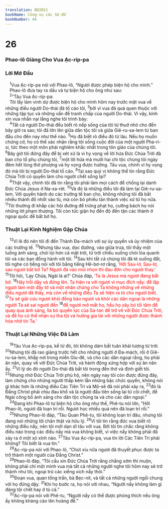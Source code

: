 ```yaml
---
translation: BD2011
bookName: Công-vụ các Sứ-đồ 
bookNumber: 44
---
```


<div class="title"><h1>26</h1><h3>Phao-lô Giảng Cho Vua Ạc-ríp-pa</h3><h3>Lời Mở Ðầu</h3></div>
<span class="verse cong_26_1"> <sup>1</sup>Vua Ạc-ríp-pa nói với Phao-lô, “Ngươi được phép biện hộ cho mình.”<br/> Phao-lô đưa tay ra dấu và tự biện hộ cho ông như sau:<br/></span>
<span class="verse cong_26_2"> <sup>2</sup>“Tâu Vua Ạc-ríp-pa:<br/> Tôi lấy làm vinh dự được biện hộ cho mình hôm nay trước mặt vua về những điều người Do-thái đã tố cáo tôi, </span>
<span class="verse cong_26_3"><sup>3</sup>bởi vì vua đã quá quen thuộc với những tập tục và những vấn đề tranh chấp của người Do-thái. Vì vậy, kính xin vua nhẫn nại lắng nghe tôi trình bày:<br/></span>
<span class="verse cong_26_4"> <sup>4</sup>Tất cả người Do-thái đều biết rõ nếp sống của tôi từ thuở nhỏ cho đến bây giờ ra sao; tôi đã lớn lên giữa dân tộc tôi và giữa Giê-ru-sa-lem từ ban đầu cho đến nay như thế nào. </span>
<span class="verse cong_26_5"><sup>5</sup>Họ đã biết rõ điều đó từ lâu. Nếu họ muốn chứng cớ, họ có thể xác nhận rằng tôi sống cuộc đời của một người Pha-ri-si, tức theo một môn phái nghiêm khắc nhất trong tôn giáo của chúng tôi. </span>
<span class="verse cong_26_6"><sup>6</sup>Bây giờ tôi đứng đây để bị xét xử là vì hy vọng về lời hứa Ðức Chúa Trời đã ban cho tổ phụ chúng tôi, </span>
<span class="verse cong_26_7"><sup>7</sup>một lời hứa mà mười hai chi tộc chúng tôi ngày đêm hết lòng thờ phượng và hy vọng được hưởng. Tâu vua, chính vì hy vọng đó mà tôi bị người Do-thái tố cáo. </span>
<span class="verse cong_26_8"><sup>8</sup>Tại sao quý vị không thể tin rằng Ðức Chúa Trời có quyền làm cho người chết sống lại?<br/></span>
<span class="verse cong_26_9"> <sup>9</sup>Thật vậy, chính tôi đã tin rằng tôi phải làm mọi cách để chống lại danh Ðức Chúa Jesus ở Na-xa-rét. </span>
<span class="verse cong_26_10"><sup>10</sup>Và đó là những điều tôi đã làm tại Giê-ru-sa-lem. Với quyền hành do các trưởng tế ban cho, không những tôi đã bắt nhiều thánh đồ nhốt vào tù, mà còn bỏ phiếu tán thành việc xử tử họ nữa. </span>
<span class="verse cong_26_11"><sup>11</sup>Tôi thường đi khắp các hội đường để trừng phạt họ, cưỡng bách họ nói những lời phạm thượng. Tôi còn tức giận họ đến độ đến tận các thành ở ngoại quốc để bắt bớ họ.<br/></span>
<div class="title"><h3>Thuật Lại Kinh Nghiệm Gặp Chúa</h3></div>
<span class="verse cong_26_12"> <sup>12</sup>Vì lẽ đó nên tôi đi đến Thành Ða-mách với sự ủy quyền và ủy nhiệm của các trưởng tế. </span>
<span class="verse cong_26_13"><sup>13</sup>Nhưng tâu vua, dọc đường, vào giữa trưa, tôi thấy một luồng ánh sáng, chói lọi hơn cả mặt trời, từ trời chiếu xuống chói lòa quanh tôi và các bạn đồng hành với tôi. </span>
<span class="verse cong_26_14"><sup>14</sup>Sau khi tất cả chúng tôi đã té xuống đất, tôi nghe có tiếng nói với tôi bằng tiếng Hê-bơ-rơ rằng, <font color="red">‘Hỡi Sau-lơ, Sau-lơ, sao ngươi bắt bớ Ta? Ngươi đá vào mũi nhọn thì đau đớn cho ngươi thay.’</font></span>
<span class="verse cong_26_15"><sup>15</sup>Tôi hỏi, ‘Lạy Chúa, Ngài là ai?’ Chúa đáp, <font color="red">‘Ta là Jesus mà ngươi đang bắt bớ. </font></span>
<span class="verse cong_26_16"><sup>16</sup><font color="red">Hãy trỗi dậy và đứng lên. Ta hiện ra với ngươi vì mục đích nầy: để lập ngươi làm một đầy tớ và một nhân chứng cho Ta không những về những điều ngươi đã thấy, mà còn về những điều Ta sẽ hiện ra tỏ cho ngươi biết. </font></span>
<span class="verse cong_26_17"><sup>17</sup><font color="red">Ta sẽ giải cứu ngươi khỏi đồng bào ngươi và khỏi các dân ngoại là những người Ta sẽ sai ngươi đến </font></span>
<span class="verse cong_26_18"><sup>18</sup><font color="red">để ngươi mở mắt họ, hầu họ xây bỏ tối tăm để quay qua ánh sáng, lìa bỏ quyền lực của Sa-tan để trở về với Ðức Chúa Trời, và để họ có thể nhận sự tha tội và hưởng gia tài với những người được thánh hóa nhờ tin Ta.’</font><br/></span>
<div class="title"><h3>Thuật Lại Những Việc Ðã Làm</h3></div>
<span class="verse cong_26_19"> <sup>19</sup>Tâu Vua Ạc-ríp-pa, kể từ đó, tôi không dám bất tuân khải tượng từ trời. </span>
<span class="verse cong_26_20"><sup>20</sup>Nhưng tôi đã rao giảng trước hết cho những người ở Ða-mách, rồi ở Giê-ru-sa-lem, khắp nơi trong miền Giu-đê, và cho các dân ngoại rằng, họ phải ăn năn, quay về với Ðức Chúa Trời, và hành động xứng hợp với sự ăn năn ấy. </span>
<span class="verse cong_26_21"><sup>21</sup>Vì lý do đó người Do-thái đã bắt tôi trong đền thờ và định giết tôi. </span>
<span class="verse cong_26_22"><sup>22</sup>Nhưng nhờ Ðức Chúa Trời phù hộ, nên ngày nay tôi còn được đứng đây, làm chứng cho những người thấp kém lẫn những bậc chức quyền, không nói gì khác hơn là những điều Các Tiên Tri và Mô-sê đã nói phải xảy ra, </span>
<span class="verse cong_26_23"><sup>23</sup>đó là Ðấng Christ phải chịu đau khổ và là người đầu tiên sống lại từ cõi chết, để Ngài công bố ánh sáng cho dân tộc chúng ta và cho các dân ngoại.”<br/></span>
<span class="verse cong_26_24"> <sup>24</sup>Ðang khi Phao-lô tự biện hộ cho ông như thế, Phê-tu nói lớn, “Hỡi Phao-lô, ngươi đã loạn trí rồi. Ngươi học nhiều quá nên đã loạn trí rồi.”<br/></span>
<span class="verse cong_26_25"> <sup>25</sup>Nhưng Phao-lô đáp, “Tâu Quan Phê-tu, tôi không loạn trí đâu, nhưng tôi đang nói những lời chân thật và hữu lý. </span>
<span class="verse cong_26_26"><sup>26</sup>Vì tôi tin rằng đức vua biết rõ những điều nầy, nên tôi mới dạn dĩ tâu với vua. Bởi tôi tin chắc rằng không điều nào trong các điều nầy mà vua không biết, vì việc nầy không phải đã xảy ra ở một xó xỉnh nào. </span>
<span class="verse cong_26_27"><sup>27</sup>Tâu Vua Ạc-ríp-pa, vua tin lời Các Tiên Tri phải không? Tôi biết là vua tin.”<br/></span>
<span class="verse cong_26_28"> <sup>28</sup>Ạc-ríp-pa nói với Phao-lô, “Chút xíu nữa ngươi đã thuyết phục được ta trở thành một người của Ðấng Christ.” <br/></span>
<span class="verse cong_26_29"> <sup>29</sup>Phao-lô đáp, “Tôi cầu xin Ðức Chúa Trời rằng chẳng sớm thì muộn, không phải chỉ một mình vua mà tất cả những người nghe tôi hôm nay sẽ trở thành như tôi, ngoại trừ các xiềng xích nầy thôi.”<br/></span>
<span class="verse cong_26_30"> <sup>30</sup>Ðoạn vua, quan tổng trấn, bà Bẹc-nít, và tất cả những người ngồi chung với họ đứng dậy. </span>
<span class="verse cong_26_31"><sup>31</sup>Khi họ bước ra, họ nói với nhau, “Người nầy không làm gì đáng tội chết hay ở tù cả.”<br/></span>
<span class="verse cong_26_32"> <sup>32</sup>Ạc-ríp-pa nói với Phê-tu, “Người nầy có thể được phóng thích nếu ông ấy không kháng cáo lên hoàng đế.”<br/></span>
